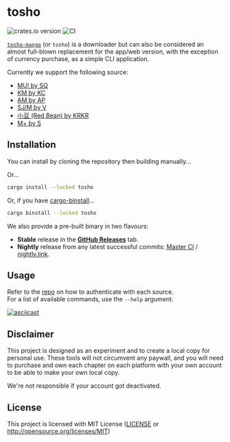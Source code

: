 # tosho

![crates.io version](https://img.shields.io/crates/v/tosho) ![CI](https://github.com/noaione/tosho-mango/actions/workflows/ci.yml/badge.svg)

[`tosho-mango`](tosho) (or `tosho`) is a downloader but can also be considered an almost full-blown replacement for the app/web version, with the exception of currency purchase, as a simple CLI application.

Currently we support the following source:
- [MU! by SQ](https://crates.io/crates/tosho-musq)
- [KM by KC](https://crates.io/crates/tosho-kmkc)
- [AM by AP](https://crates.io/crates/tosho-amap)
- [SJ/M by V](https://crates.io/crates/tosho-sjv)
- [小豆 (Red Bean) by KRKR](https://crates.io/crates/tosho-rbean)
- [M+ by S](https://crates.io/crates/tosho-mplus)

## Installation

You can install by cloning the repository then building manually...

Or...

```bash
cargo install --locked tosho
```

Or, if you have [cargo-binstall](https://github.com/cargo-bins/cargo-binstall)...

```bash
cargo binstall --locked tosho
```

We also provide a pre-built binary in two flavours:
- **Stable** release in the **[GitHub Releases](https://github.com/noaione/tosho-mango/releases)** tab.
- **Nightly** release from any latest successful commits: [Master CI](https://github.com/noaione/tosho-mango/actions/workflows/ci.yml?query=branch%3Amaster) / [nightly.link](https://nightly.link/noaione/tosho-mango/workflows/ci/master?preview).

## Usage

Refer to the [repo](tosho) on how to authenticate with each source.<br />
For a list of available commands, use the `--help` argument.

[![asciicast](https://asciinema.org/a/636303.svg)](https://asciinema.org/a/636303)

## Disclaimer

This project is designed as an experiment and to create a local copy for personal use. These tools will not circumvent any paywall, and you will need to purchase and own each chapter on each platform with your own account to be able to make your own local copy.

We're not responsible if your account got deactivated.

## License

This project is licensed with MIT License ([LICENSE](https://github.com/noaione/tosho-mango/blob/master/LICENSE) or http://opensource.org/licenses/MIT)

[tosho]: https://github.com/noaione/tosho-mango
